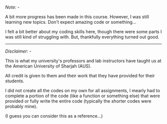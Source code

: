*Note: -*

A bit more progress has been made in this course. However, I was still learning new topics. Don't expect amazing code or something...

I felt a bit better about my coding skills here, though there were some parts I was still kind of struggling with. But, thankfully everything turned out good.

-----------------------------------------------------------------------------------------------------------------------------------------------------------------------------------------------------------------------

*Disclaimer: -*

This is what my university's professors and lab instructors have taught us at the American University of Sharjah (AUS).

All credit is given to them and their work that they have provided for their students.

I did not create all the codes on my own for all assignments, I mearly had to complete a portion of the code (like a function or something else) that were provided or fully write the entire code (typically the shorter codes were probably mine).

(I guess you can consider this as a reference...)
